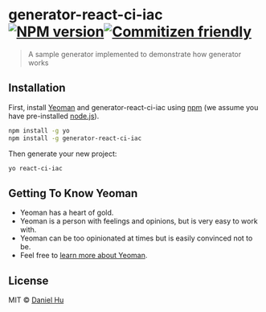 # generator-react-ci-iac [![NPM version][npm-image]][npm-url][![Commitizen friendly](https://img.shields.io/badge/commitizen-friendly-brightgreen.svg)](http://commitizen.github.io/cz-cli/)

> A sample generator implemented to demonstrate how generator works

## Installation

First, install [Yeoman](http://yeoman.io) and generator-react-ci-iac using [npm](https://www.npmjs.com/) (we assume you have pre-installed [node.js](https://nodejs.org/)).

```bash
npm install -g yo
npm install -g generator-react-ci-iac
```

Then generate your new project:

```bash
yo react-ci-iac
```

## Getting To Know Yeoman

- Yeoman has a heart of gold.
- Yeoman is a person with feelings and opinions, but is very easy to work with.
- Yeoman can be too opinionated at times but is easily convinced not to be.
- Feel free to [learn more about Yeoman](http://yeoman.io/).

## License

MIT © [Daniel Hu](https://www.npmjs.com/~rainrush)

[npm-image]: https://badge.fury.io/js/generator-react-ci-iac.svg
[npm-url]: https://npmjs.org/package/generator-react-ci-iac
